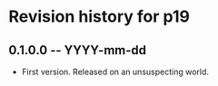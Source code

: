 # Revision history for p19

## 0.1.0.0 -- YYYY-mm-dd

* First version. Released on an unsuspecting world.
